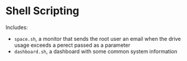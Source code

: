 # Shell Scripting

Includes:
- `space.sh`, a monitor that sends the root user an email when the drive usage exceeds a perect passed as a parameter
- `dashboard.sh`, a dashboard with some common system information
